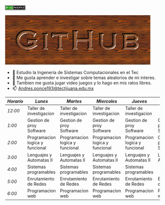 ![](cooltext404055291876715.gif)



![](cooltext404054827506546.png)




- 🔭 Estudio la Ingeneria de Sistemas Computacionales en el Tec
- 🌱 Me gusta aprender e investigar sobre temas aleatorios de mi interes.
- 👯 Tambien me gusta jugar video juegos y lo hago en mis ratos libres.
- 📫 Andres.ponce193@tectijuana.edu.mx

| _Horario_ | _Lunes_           | _Martes_          | _Miercoles_       | _Jueves_          | _Viernes_         |
|-----------|-------------------|-------------------|-------------------|-------------------|-------------------|
| _12:00_   | Taller de investigacion       | Taller de investigacion          | Taller de investigacion          | Taller de investigacion          |            |
| _1:00_    | Gestion de proy Software     | Gestion de proy Software     | Gestion de proy Software     | Gestion de proy Software    | Gestion de proy Software     |
| _2:00_    | Programacion logica y funcional    | Programacion logica y funcional    | Programacion logica y funcional    | Programacion logica y funcional    | Gestion de proy Software                  |
| _3:00_    | Lenguajes y Automatas II             | Lenguajes y Automatas II             | Lenguajes y Automatas II             | Lenguajes y Automatas II             | Lenguajes y Automatas II             |
| _4:00_    | Sistemas programables         | Sistemas programables         | Sistemas programables         | Sistemas programables         |                   |
| _5:00_    | Enrutamiento de Redes | Enrutamiento de Redes | Enrutamiento de Redes | Enrutamiento de Redes | Enrutamiento de Redes |
| _6:00_    | Programacion web        | Programacion web        |Programacion web        | Programacion web        | Programacion web        |
